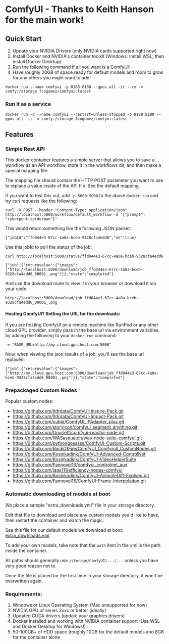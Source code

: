 # ComfyUI - Thanks to Keith Hanson for the main work!

## Quick Start

1. Update your NVIDIA Drivers (only NVIDIA cards supported right now)
2. Install Docker and NVIDIA's container toolkit (Windows: Install WSL, then install Docker Desktop)
3. Run the following command if all you want is a ComfyUI: 
4. Have roughly 20GB of space ready for default models and room to grow for any others you might want to add!

```
docker run --name comfyui -p 8188:8188 --gpus all -it --rm -v comfy:/storage fcogomez/comfyui:latest
```

### Run it as a service

```
docker run -d --name comfyui --restart=unless-stopped -p 8188:8188 --gpus all -it -v comfy:/storage fcogomez/comfyui:latest
```

## Features

### Simple Rest API

This docker container features a simple server that allows you to save a workflow as an API workflow,
store it in the workflows dir, and then make a special mapping file. 

The mapping file should contain the HTTP POST parameter you want to use to replace a value inside of 
the API file. See the default mapping.

If you want to test this out, add `-p 5000:5000` to the above `docker run` and try curl requests like the following:

`curl -X POST --header "Content-Type: application/json"  http://localhost:5000/workflow/default_workflow -d '{"prompt": "cyberpunk spiderman"}'`

This would return something like the following JSON packet:

`{"jobId":"ffd044e3-67cc-4a0a-bceb-9328cfa4edd6","ok":true}`

Use this jobId to poll the status of the job:

`curl http://localhost:5000/status/ffd044e3-67cc-4a0a-bceb-9328cfa4edd6`

`{"job":{"returnvalue":{"images":["http://localhost:5000/download/job_ffd044e3-67cc-4a0a-bceb-9328cfa4edd6_00001_.png"]}},"state":"completed"}`

And use the download route to view it in your browser or download it via your code.

`http://localhost:5000/download/job_ffd044e3-67cc-4a0a-bceb-9328cfa4edd6_00001_.png`

#### Hosting ComfyUI? Setting the URL for the downloads:

If you are hosting ComfyUI on a remote machine like RunPod or any other cloud GPU provider,
simply pass in the base url via environment variables, by adding the following to your `docker run` command:

`-e "BASE_URL=http://my.cloud.gpu.host.com:5000"`

Now, when viewing the json results of a job, you'll see the base url replaced:

`{"job":{"returnvalue":{"images":["http://my.cloud.gpu.host.com:5000/download/job_ffd044e3-67cc-4a0a-bceb-9328cfa4edd6_00001_.png"]}},"state":"completed"}`


### Prepackaged Custom Nodes

Popular custom nodes:

- https://github.com/ltdrdata/ComfyUI-Inspire-Pack.git
- https://github.com/ltdrdata/ComfyUI-Impact-Pack.git 
- https://github.com/cubiq/ComfyUI_IPAdapter_plus.git 
- https://github.com/storyicon/comfyui_segment_anything.git 
- https://github.com/Gourieff/comfyui-reactor-node.git  
- https://github.com/WASasquatch/was-node-suite-comfyui.git 
- https://github.com/pythongosssss/ComfyUI-Custom-Scripts.git
- https://github.com/RockOfFire/ComfyUI_Comfyroll_CustomNodes.git
- https://github.com/Kosinkadink/ComfyUI-Advanced-ControlNet
- https://github.com/Kosinkadink/ComfyUI-VideoHelperSuite
- https://github.com/Fannovel16/comfyui_controlnet_aux
- https://github.com/jags111/efficiency-nodes-comfyui
- https://github.com/Kosinkadink/ComfyUI-AnimateDiff-Evolved.git
- https://github.com/Fannovel16/ComfyUI-Frame-Interpolation.git

### Automatic downloading of models at boot

We place a sample "extra_downloads.yml" file in your storage directory. 

Edit that file to download and place any custom models you'd like to have, then restart the container and watch the magic.

See this file for our default models we download at boot: [extra_downloads.yml](extra_downloads.yml)

To add your own models, take note that the `path` item in the yml is the path inside the container. 

All paths should generally use `/storage/ComfyUI/.../...` unless you have very good reason not to.

Once the file is placed for the first time in your storage directory, it won't be overwritten again.

### Requirements:

1. Windows or Linux Operating System (Mac unsupported for now)
2. NVIDIA GPU of series 2xxx or better (ideally)
3. Updated CUDA drivers (update your graphics drivers)
4. Docker installed and working with NVIDIA container support (Use WSL and Docker Desktop for Windows!)
5. 50-100GB+ of HDD space (roughly 10GB for the default models and 8GB for the container alone
